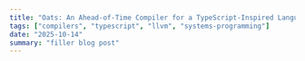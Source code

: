 ```yaml
---
title: "Oats: An Ahead-of-Time Compiler for a TypeScript-Inspired Language"
tags: ["compilers", "typescript", "llvm", "systems-programming"]
date: "2025-10-14"
summary: "filler blog post"
---
```


